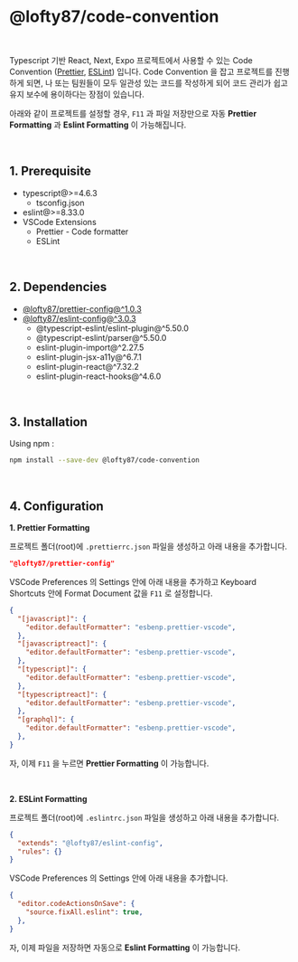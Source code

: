# @lofty87/code-convention

<br />

Typescript 기반 React, Next, Expo 프로젝트에서 사용할 수 있는 Code Convention ([Prettier](https://prettier.io/), [ESLint](https://eslint.org/)) 입니다. Code Convention 을 잡고 프로젝트를 진행하게 되면, 나 또는 팀원들이 모두 일관성 있는 코드를 작성하게 되어 코드 관리가 쉽고 유지 보수에 용이하다는 장점이 있습니다.

아래와 같이 프로젝트를 설정할 경우, `F11` 과 파일 저장만으로 자동 **Prettier Formatting** 과 **Eslint Formatting** 이 가능해집니다.

<br />

## 1. Prerequisite

- typescript@>=4.6.3
  - tsconfig.json
- eslint@>=8.33.0
- VSCode Extensions
  - Prettier - Code formatter
  - ESLint

<br />

## 2. Dependencies

- [@lofty87/prettier-config@^1.0.3](https://github.com/lofty87/code-convention/tree/master/prettier-config)
- [@lofty87/eslint-config@^3.0.3](https://github.com/lofty87/code-convention/tree/master/eslint-config)
  - @typescript-eslint/eslint-plugin@^5.50.0
  - @typescript-eslint/parser@^5.50.0
  - eslint-plugin-import@^2.27.5
  - eslint-plugin-jsx-a11y@^6.7.1
  - eslint-plugin-react@^7.32.2
  - eslint-plugin-react-hooks@^4.6.0

<br />

## 3. Installation

Using npm :

```bash
npm install --save-dev @lofty87/code-convention
```

<br />

## 4. Configuration

**1. Prettier Formatting**

프로젝트 폴더(root)에 `.prettierrc.json` 파일을 생성하고 아래 내용을 추가합니다.

```json
"@lofty87/prettier-config"
```

VSCode Preferences 의 Settings 안에 아래 내용을 추가하고 Keyboard Shortcuts 안에 Format Document 값을 `F11` 로 설정합니다.

```json
{
  "[javascript]": {
    "editor.defaultFormatter": "esbenp.prettier-vscode",
  },
  "[javascriptreact]": {
    "editor.defaultFormatter": "esbenp.prettier-vscode",
  },
  "[typescript]": {
    "editor.defaultFormatter": "esbenp.prettier-vscode",
  },
  "[typescriptreact]": {
    "editor.defaultFormatter": "esbenp.prettier-vscode",
  },
  "[graphql]": {
    "editor.defaultFormatter": "esbenp.prettier-vscode",
  },
}
```

자, 이제 `F11` 을 누르면 **Prettier Formatting** 이 가능합니다.

<br />

**2. ESLint Formatting**

프로젝트 폴더(root)에 `.eslintrc.json` 파일을 생성하고 아래 내용을 추가합니다.

```json
{
  "extends": "@lofty87/eslint-config",
  "rules": {}
}
```

VSCode Preferences 의 Settings 안에 아래 내용을 추가합니다.

```json
{
  "editor.codeActionsOnSave": {
    "source.fixAll.eslint": true,
  },
}
```

자, 이제 파일을 저장하면 자동으로 **Eslint Formatting** 이 가능합니다.
